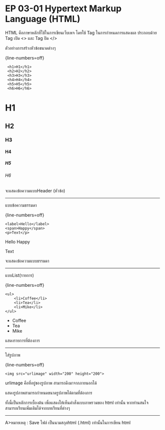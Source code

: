 # EP 03-01 Hypertext Markup Language (HTML)

HTML คือภาษาหลักที่ใช้ในการเขียนเว็บเพจ โดยใช้ Tag ในการกำหนดการแสดงผล
ประกอบด้วย Tag เปิด <> และ Tag ปิด </> 

ตัวอย่างการสร้างหัวข้อขนาดต่างๆ

{line-numbers=off} 
~~~~~~~~ 
 <h1>H1</h1>
 <h2>H2</h2>
 <h3>H3</h3>
 <h4>H4</h4>
 <h5>H5</h5>
 <h6>H6</h6>
~~~~~~~~ 

 <h1>H1</h1>
 <h2>H2</h2>
 <h3>H3</h3>
 <h4>H4</h4>
 <h5>H5</h5>
 <h6>H6</h6>

จะแสดงข้อความแบบHeader (หัวข้อ)

* * *

แบบข้อความธรรมดา

{line-numbers=off} 
~~~~~~~~ 
<label>Hello</label>
<span>Happy</span>
<p>Text</p>
~~~~~~~~ 

<label>Hello</label>
<span>Happy</span>
<p>Text</p>

จะแสดงข้อความแบบธรรมดา

* * *

แบบList(รายการ)

{line-numbers=off} 
~~~~~~~~ 
<ul>
    <li>Coffee</li>
    <li>Tea</li>
    <li>Mike</li>
</ul>  
~~~~~~~~   

<ul>
    <li>Coffee</li>
    <li>Tea</li>
    <li>Mike</li>
</ul>  

แสดงรายการที่ต้องการ

* * *

ใส่รูปภาพ

{line-numbers=off} 
~~~~~~~~ 
<img src="urlimage" width="200" height="200"> 
~~~~~~~~   

urlimage คือที่อยู่ของรูปภาพ สามารถดึงมาจากภายนอกได้

แสดงรูปภาพสามารถกำหนดขนาดรูปภาพได้ตามที่ต้องการ

ทั้งนี้เป็นหลักการเบื้องต้น เพื่อแสดงให้เห็นคำสั่งแบบภาพรวมของ html เท่านั้น หากท่านสนใจสามารถเรียนเพิ่มเติมได้จากบทเรียนที่ต่างๆ

* * *

A>หมายเหตุ : Save ไฟล์ เป็นนามสกุลhtml (.html) เท่านั้นในการเขียน html

